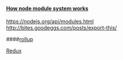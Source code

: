 #### [How node module system works]()
https://nodejs.org/api/modules.html  
http://bites.goodeggs.com/posts/export-this/  

####[rollup](http://rollupjs.org/)  

[Redux](http://redux.js.org/)  
